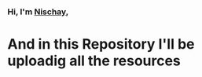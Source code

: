 ### Hi, I'm [Nischay](https://nischay.github.io),
# And in this Repository I'll be uploadig all the resources 
